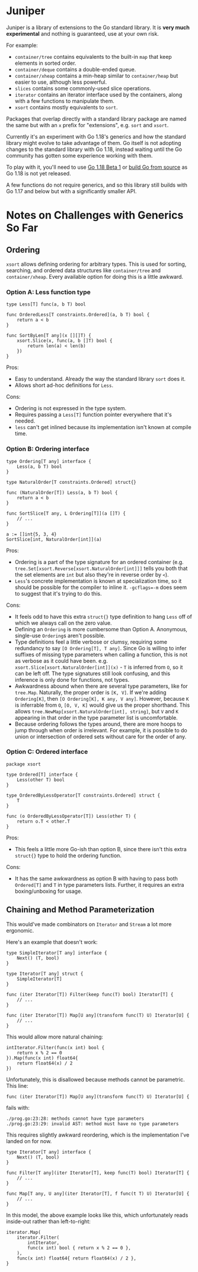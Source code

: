 # Juniper

Juniper is a library of extensions to the Go standard library. It is **very much experimental** and
nothing is guaranteed, use at your own risk.

For example:

- `container/tree` contains equivalents to the built-in `map` that keep elements in sorted order.
- `container/deque` contains a double-ended queue.
- `container/xheap` contains a min-heap similar to `container/heap` but easier to use, although less
  powerful.
- `slices` contains some commonly-used slice operations.
- `iterator` contains an iterator interface used by the containers, along with a few functions to
  manipulate them.
- `xsort` contains mostly equivalents to `sort`.

Packages that overlap directly with a standard library package are named the same but with an `x`
prefix for "extensions", e.g. `sort` and `xsort`.

Currently it's an experiment with Go 1.18's generics and how the standard library might evolve to
take advantage of them. Go itself is not adopting changes to the standard library with Go 1.18,
instead waiting until the Go community has gotten some experience working with them.

To play with it, you'll need to use [Go 1.18 Beta 1](https://go.dev/blog/go1.18beta1) or [build Go
from source](https://go.dev/doc/install/source) as Go 1.18 is not yet released.

A few functions do not require generics, and so this library still builds with Go 1.17 and below but
with a significantly smaller API.

# Notes on Challenges with Generics So Far

## Ordering

`xsort` allows defining ordering for arbitrary types. This is used for sorting, searching, and
ordered data structures like `container/tree` and `container/xheap`. Every available option for
doing this is a little awkward.

### Option A: Less function type
```
type Less[T] func(a, b T) bool

func OrderedLess[T constraints.Ordered](a, b T) bool {
	return a < b
}

func SortByLen[T any](x [][]T) {
    xsort.Slice(x, func(a, b []T) bool {
        return len(a) < len(b)
    })
}
```

Pros:
- Easy to understand. Already the way the standard library `sort` does it.
- Allows short ad-hoc definitions for `Less`.

Cons:
- Ordering is not expressed in the type system.
- Requires passing a `Less[T]` function pointer everywhere that it's needed.
- `less` can't get inlined because its implementation isn't known at compile time.

### Option B: Ordering interface
```
type Ordering[T any] interface {
    Less(a, b T) bool
}

type NaturalOrder[T constraints.Ordered] struct{}

func (NaturalOrder[T]) Less(a, b T) bool {
	return a < b
}

func SortSlice[T any, L Ordering[T]](a []T) {
    // ...
}

a := []int{5, 3, 4}
SortSlice[int, NaturalOrder[int]](a)
```

Pros:
- Ordering is a part of the type signature for an ordered container (e.g.
  `tree.Set[xsort.Reverse[xsort.NaturalOrder[int]]]` tells you both that the set elements are `int`
  but also they're in reverse order by `<`).
- `Less`'s concrete implementation is known at specialization time, so it should be possible for the
  compiler to inline it. `-gcflags=-m` does seem to suggest that it's trying to do this.

Cons:
- It feels odd to have this extra `struct{}` type definition to hang `Less` off of which we always
  call on the zero value.
- Defining an `Ordering` is more cumbersome than Option A. Anonymous, single-use `Ordering`s aren't
  possible.
- Type definitions feel a little verbose or clumsy, requiring some redundancy to say `[O
  Ordering[T], T any]`. Since Go is willing to infer suffixes of missing type parameters when
  calling a function, this is not as verbose as it could have been. e.g.
  `xsort.Slice[xsort.NaturalOrder[int]](x)` - `T` is inferred from `O`, so it can be left off.
  The type signatures still look confusing, and this inference is only done for functions, not
  types.
- Awkwardness abound when there are several type parameters, like for `tree.Map`. Naturally, the
  proper order is `[K, V]`. If we're adding `Ordering[K]`, then `[O Ordering[K], K any, V any]`.
  However, because `K` is inferrable from `O`, `[O, V, K]` would give us the proper shorthand. This
  allows `tree.NewMap[xsort.NaturalOrder[int], string]`, but `V` and `K` appearing in that order in
  the type parameter list is uncomfortable.
- Because ordering follows the types around, there are more hoops to jump through when order is
  irrelevant. For example, it is possible to do union or intersection of ordered sets without
  care for the order of any.

### Option C: Ordered interface
```
package xsort

type Ordered[T] interface {
    Less(other T) bool
}

type OrderedByLessOperator[T constraints.Ordered] struct {
    T
}

func (o OrderedByLessOperator[T]) Less(other T) {
    return o.T < other.T
}
```

Pros:
- This feels a little more Go-ish than option B, since there isn't this extra `struct{}` type to hold
the ordering function.

Cons:
- It has the same awkwardness as option B with having to pass both `Ordered[T]` and `T` in type
  parameters lists. Further, it requires an extra boxing/unboxing for usage.

## Chaining and Method Parameterization

This would've made combinators on `Iterator` and `Stream` a lot more ergonomic.

Here's an example that doesn't work:

```
type SimpleIterator[T any] interface {
    Next() (T, bool)
}

type Iterator[T any] struct {
    SimpleIterator[T]
}

func (iter Iterator[T]) Filter(keep func(T) bool) Iterator[T] {
    // ...
}

func (iter Iterator[T]) Map[U any](transform func(T) U) Iterator[U] {
    // ...
}
```

This would allow more natural chaining:

```
intIterator.Filter(func(x int) bool {
    return x % 2 == 0
}).Map(func(x int) float64{
    return float64(x) / 2
})
```

Unfortunately, this is disallowed because methods cannot be parametric. This line:
```
func (iter Iterator[T]) Map[U any](transform func(T) U) Iterator[U] {
```

fails with:
```
./prog.go:23:28: methods cannot have type parameters
./prog.go:23:29: invalid AST: method must have no type parameters
```

This requires slightly awkward reordering, which is the implementation I've landed on for now.
```
type Iterator[T any] interface {
	Next() (T, bool)
}

func Filter[T any](iter Iterator[T], keep func(T) bool) Iterator[T] {
    // ...
}

func Map[T any, U any](iter Iterator[T], f func(t T) U) Iterator[U] {
    // ...
}
```

In this model, the above example looks like this, which unfortunately reads inside-out rather than
left-to-right:
```
iterator.Map(
    iterator.Filter(
        intIterator,
        func(x int) bool { return x % 2 == 0 },
    ),
    func(x int) float64{ return float64(x) / 2 },
}
```
